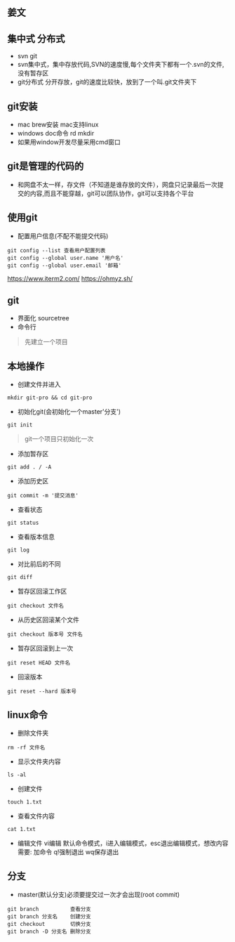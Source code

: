 ## 姜文
## 集中式 分布式
- svn git
- svn集中式，集中存放代码,SVN的速度慢,每个文件夹下都有一个.svn的文件,没有暂存区
- git分布式 分开存放，git的速度比较快，放到了一个叫.git文件夹下

## git安装
- mac brew安装 mac支持linux
- windows doc命令 rd  mkdir
- 如果用window开发尽量采用cmd窗口

## git是管理的代码的
- 和网盘不太一样，存文件（不知道是谁存放的文件），网盘只记录最后一次提交的内容,而且不能穿越，git可以团队协作，git可以支持各个平台

## 使用git
- 配置用户信息(不配不能提交代码)
```
git config --list 查看用户配置列表
git config --global user.name '用户名'
git config --global user.email '邮箱'
```

>
https://www.iterm2.com/
https://ohmyz.sh/

## git
- 界面化 sourcetree
- 命令行

> 先建立一个项目

## 本地操作
- 创建文件并进入
```
mkdir git-pro && cd git-pro
```
- 初始化git(会初始化一个master'分支')
```
git init
```

> git一个项目只初始化一次

- 添加暂存区
```
git add . / -A
```

- 添加历史区
```
git commit -m '提交消息'
```

- 查看状态
```
git status
```

- 查看版本信息
```
git log
```

- 对比前后的不同
```
git diff
```

- 暂存区回滚工作区
```
git checkout 文件名
```
- 从历史区回滚某个文件
```
git checkout 版本号 文件名
```
- 暂存区回滚到上一次
```
git reset HEAD 文件名
```
- 回滚版本
```
git reset --hard 版本号
```

## linux命令
- 删除文件夹
```
rm -rf 文件名
```
- 显示文件夹内容
```
ls -al
```
- 创建文件
```
touch 1.txt
```
- 查看文件内容
```
cat 1.txt
```
- 编辑文件 vi编辑
默认命令模式，i进入编辑模式，esc退出编辑模式，想改内容需要: 加命令 q!强制退出 wq保存退出

## 分支
- master(默认分支)必须要提交过一次才会出现(root commit)
```
git branch          查看分支
git branch 分支名    创建分支
git checkout        切换分支
git branch -D 分支名 删除分支
```



